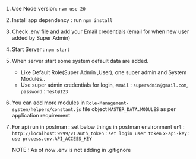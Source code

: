 1. Use Node version: `nvm use 20`

2. Install app dependency : run `npm install`

3. Check .env file and add your Email credentials (email for when new user added by Super Admin)

4. Start Server : `npm start`

5. When server start some system default data are added.

   - Like Default Role(Super Admin ,User), one super admin and System Modules..
   - Use super admin credentials for login,
     `email` : `superadmin@gmail.com`,
     `password` : `Test@123`

6. You can add more modules in `Role-Management-system/helpers/constant.js` file object `MASTER_DATA.MODULES` as per application requirement

7. For api run in postman : set below things in postman environment
   `url` : `http://localhost:9999/v1`
   `auth_token` : `set login user token`
   `x-api-key` : `use process.env.API_ACCESS_KEY`

   NOTE : As of now .env is not adding in .gitignore
